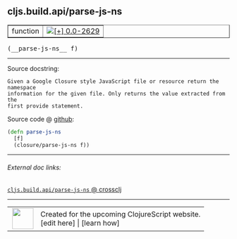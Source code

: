 ## cljs.build.api/parse-js-ns



 <table border="1">
<tr>
<td>function</td>
<td><a href="https://github.com/cljsinfo/cljs-api-docs/tree/0.0-2629"><img valign="middle" alt="[+] 0.0-2629" title="Added in 0.0-2629" src="https://img.shields.io/badge/+-0.0--2629-lightgrey.svg"></a> </td>
</tr>
</table>


 <samp>
(__parse-js-ns__ f)<br>
</samp>

---





Source docstring:

```
Given a Google Closure style JavaScript file or resource return the namespace
information for the given file. Only returns the value extracted from the
first provide statement.
```


Source code @ [github](https://github.com/clojure/clojurescript/blob/r3117/src/clj/cljs/build/api.clj#L73-L78):

```clj
(defn parse-js-ns
  [f]
  (closure/parse-js-ns f))
```

<!--
Repo - tag - source tree - lines:

 <pre>
clojurescript @ r3117
└── src
    └── clj
        └── cljs
            └── build
                └── <ins>[api.clj:73-78](https://github.com/clojure/clojurescript/blob/r3117/src/clj/cljs/build/api.clj#L73-L78)</ins>
</pre>

-->

---



###### External doc links:

[`cljs.build.api/parse-js-ns` @ crossclj](http://crossclj.info/fun/cljs.build.api/parse-js-ns.html)<br>

---

 <table>
<tr><td>
<img valign="middle" align="right" width="48px" src="http://i.imgur.com/Hi20huC.png">
</td><td>
Created for the upcoming ClojureScript website.<br>
[edit here] | [learn how]
</td></tr></table>

[edit here]:https://github.com/cljsinfo/cljs-api-docs/blob/master/cljsdoc/cljs.build.api/parse-js-ns.cljsdoc
[learn how]:https://github.com/cljsinfo/cljs-api-docs/wiki/cljsdoc-files

<!--

This information was too distracting to show to readers, but I'll leave it
commented here since it is helpful to:

- pretty-print the data used to generate this document
- and show how to retrieve that data



The API data for this symbol:

```clj
{:ns "cljs.build.api",
 :name "parse-js-ns",
 :signature ["[f]"],
 :history [["+" "0.0-2629"]],
 :type "function",
 :full-name-encode "cljs.build.api/parse-js-ns",
 :source {:code "(defn parse-js-ns\n  [f]\n  (closure/parse-js-ns f))",
          :title "Source code",
          :repo "clojurescript",
          :tag "r3117",
          :filename "src/clj/cljs/build/api.clj",
          :lines [73 78]},
 :full-name "cljs.build.api/parse-js-ns",
 :docstring "Given a Google Closure style JavaScript file or resource return the namespace\ninformation for the given file. Only returns the value extracted from the\nfirst provide statement."}

```

Retrieve the API data for this symbol:

```clj
;; from Clojure REPL
(require '[clojure.edn :as edn])
(-> (slurp "https://raw.githubusercontent.com/cljsinfo/cljs-api-docs/catalog/cljs-api.edn")
    (edn/read-string)
    (get-in [:symbols "cljs.build.api/parse-js-ns"]))
```

-->
